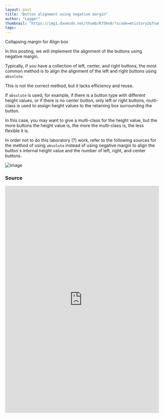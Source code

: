 ```yaml
---
layout: post
title: "Button alignment using negative margin"
author: "Logger"
thumbnail: "https://img1.daumcdn.net/thumb/R750x0/?scode=mtistory2&fname=https%3A%2F%2Ft1.daumcdn.net%2Fcfile%2Ftistory%2F2338943D58DDF3BA0C"
tags: 
---
```



Collapsing margin for Align box

In this posting, we will implement the alignment of the buttons using negative margin.

Typically, if you have a collection of left, center, and right buttons, the most common method is to align the alignment of the left and right buttons using `absolute`.

This is not the correct method, but it lacks efficiency and reuse.

If `absolute` is used, for example, if there is a button type with different height values, or if there is no center button, only left or right buttons, multi-class is used to assign height values to the retaining box surrounding the button.

In this case, you may want to give a multi-class for the height value, but the more buttons the height value is, the more the multi-class is, the less flexible it is.

In order not to do this laboratory (?) work, refer to the following sources for the method of using `absolute` instead of using negative margin to align the button`s internal height value and the number of left, right, and center buttons.

![image](https://t1.daumcdn.net/cfile/tistory/2338943D58DDF3BA0C)

### Source

<iframe allowfullscreen="true" allowpaymentrequest="true" allowtransparency="true" class="cp_embed_iframe " frameborder="0" height="742" width="100%" name="cp_embed_1" scrolling="no" src="https://codepen.io/jaehee/embed/YZdNGz?height=742&amp;theme-id=19458&amp;slug-hash=YZdNGz&amp;default-tab=css&amp;user=jaehee&amp;embed-version=2&amp;pen-title=%EC%9D%8C%EC%88%98%EB%A7%88%EC%A7%84%EC%9D%84%20%EC%9D%B4%EC%9A%A9%ED%95%9C%20%EB%B2%84%ED%8A%BC%20%EC%A0%95%EB%A0%AC%EB%B0%95%EC%8A%A4&amp;name=cp_embed_1" style="width: 100%; overflow:hidden; display:block;" title="음수마진을 이용한 버튼 정렬박스" loading="lazy" id="cp_embed_YZdNGz"></iframe>